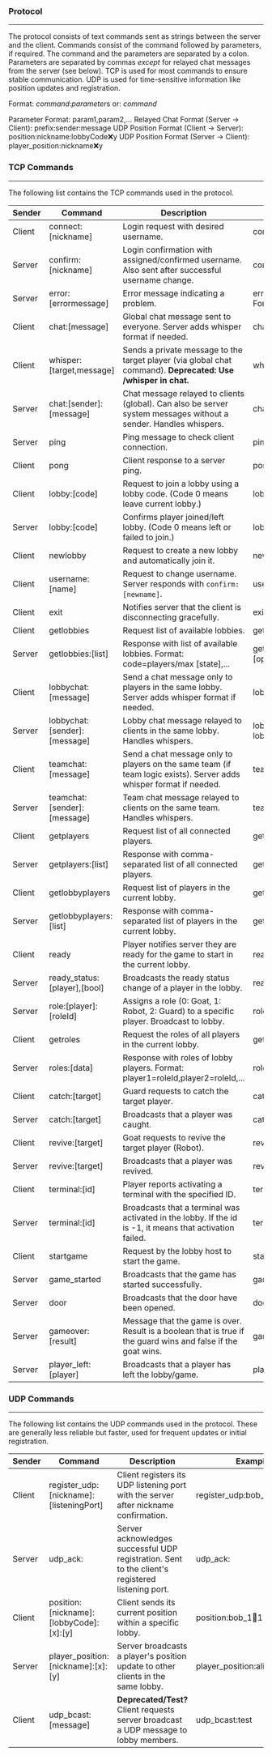 ### Protocol
---
The protocol consists of text commands sent as strings between the server and the client. Commands consist of the command followed by parameters, if required. The command and the parameters are separated by a colon. Parameters are separated by commas *except* for relayed chat messages from the server (see below). TCP is used for most commands to ensure stable communication. UDP is used for time-sensitive information like position updates and registration.

Format: *command*:*parameter*s
or: *command*

Parameter Format: param1,param2,...
Relayed Chat Format (Server -> Client): prefix:sender:message
UDP Position Format (Client -> Server): position:nickname:lobbyCode:x:y
UDP Position Format (Server -> Client): player_position:nickname:x:y

### TCP Commands
---
The following list contains the TCP commands used in the protocol. 

| Sender | Command                      | Description                                                                                                        | Example                      | Protocol |
| ------ | ---------------------------- | ------------------------------------------------------------------------------------------------------------------ | ---------------------------- | -------- |
| Client | connect:[nickname]           | Login request with desired username.                                                                               | connect:bob                  | TCP      |
| Server | confirm:[nickname]           | Login confirmation with assigned/confirmed username. Also sent after successful username change.                   | confirm:bob_1                | TCP      |
| Server | error:[errormessage]         | Error message indicating a problem.                                                                                | error:Invalid Command Format | TCP      |
| Client | chat:[message]               | Global chat message sent to everyone. Server adds whisper format if needed.                                        | chat:hello                   | TCP      |
| Client | whisper:[target,message]     | Sends a private message to the target player (via global chat command). **Deprecated: Use /whisper in chat.**      | whisper:bob,hello bob        | TCP      |
| Server | chat:[sender]:[message]      | Chat message relayed to clients (global). Can also be server system messages without a sender. Handles whispers.   | chat:Alice:hello everyone    | TCP      |
| Server | ping                         | Ping message to check client connection.                                                                           | ping                         | TCP      |
| Client | pong                         | Client response to a server ping.                                                                                  | pong                         | TCP      |
| Client | lobby:[code]                 | Request to join a lobby using a lobby code. (Code 0 means leave current lobby.)                                    | lobby:1312                   | TCP      |
| Server | lobby:[code]                 | Confirms player joined/left lobby. (Code 0 means left or failed to join.)                                          | lobby:1312                   | TCP      |
| Client | newlobby                     | Request to create a new lobby and automatically join it.                                                           | newlobby                     | TCP      |
| Client | username:[name]              | Request to change username. Server responds with `confirm:[newname]`.                                              | username:notbob              | TCP      |
| Client | exit                         | Notifies server that the client is disconnecting gracefully.                                                       | exit                         | TCP      |
| Client | getlobbies                   | Request list of available lobbies.                                                                                 | getlobbies                   | TCP      |
| Server | getlobbies:[list]            | Response with list of available lobbies. Format: code=players/max [state],...                                      | getlobbies:1234=2/4 [open]   | TCP      |
| Client | lobbychat:[message]          | Send a chat message only to players in the same lobby. Server adds whisper format if needed.                       | lobbychat:hello lobby        | TCP      |
| Server | lobbychat:[sender]:[message] | Lobby chat message relayed to clients in the same lobby. Handles whispers.                                         | lobbychat:Bob:in the lobby!  | TCP      |
| Client | teamchat:[message]           | Send a chat message only to players on the same team (if team logic exists). Server adds whisper format if needed. | teamchat:go team!            | TCP      |
| Server | teamchat:[sender]:[message]  | Team chat message relayed to clients on the same team. Handles whispers.                                           | teamchat:Guard1:defend       | TCP      |
| Client | getplayers                   | Request list of all connected players.                                                                             | getplayers                   | TCP      |
| Server | getplayers:[list]            | Response with comma-separated list of all connected players.                                                       | getplayers:bob,alice         | TCP      |
| Client | getlobbyplayers              | Request list of players in the current lobby.                                                                      | getlobbyplayers              | TCP      |
| Server | getlobbyplayers:[list]       | Response with comma-separated list of players in the current lobby.                                                | getlobbyplayers:bob,alice    | TCP      |
| Client | ready                        | Player notifies server they are ready for the game to start in the current lobby.                                  | ready                        | TCP      |
| Server | ready_status:[player],[bool] | Broadcasts the ready status change of a player in the lobby.                                                       | ready_status:bob,true        | TCP      |
| Server | role:[player]:[roleId]       | Assigns a role (0: Goat, 1: Robot, 2: Guard) to a specific player. Broadcast to lobby.                             | role:bob:1                   | TCP      |
| Client | getroles                     | Request the roles of all players in the current lobby.                                                             | getroles                     | TCP      |
| Server | roles:[data]                 | Response with roles of lobby players. Format: player1=roleId,player2=roleId,...                                    | roles:bob=1,alice=2          | TCP      |
| Client | catch:[target]               | Guard requests to catch the target player.                                                                         | catch:bob                    | TCP      |
| Server | catch:[target]               | Broadcasts that a player was caught.                                                                               | catch:bob                    | TCP      |
| Client | revive:[target]              | Goat requests to revive the target player (Robot).                                                                 | revive:bob                   | TCP      |
| Server | revive:[target]              | Broadcasts that a player was revived.                                                                              | revive:bob                   | TCP      |
| Client | terminal:[id]                | Player reports activating a terminal with the specified ID.                                                        | terminal:0                   | TCP      |
| Server | terminal:[id]                | Broadcasts that a terminal was activated in the lobby. If the id is -1, it means that activation failed.           | terminal:0                   | TCP      |
| Client | startgame                    | Request by the lobby host to start the game.                                                                       | startgame                    | TCP      |
| Server | game_started                 | Broadcasts that the game has started successfully.                                                                 | game_started                 | TCP      |
| Server | door                         | Broadcasts that the door have been opened.                                                                         | door                         | TCP      |
| Server | gameover:[result]            | Message that the game is over. Result is a boolean that is true if the guard wins and false if the goat wins.      | gameover:true                | TCP      |
| Server | player_left:[player]         | Broadcasts that a player has left the lobby/game.                                                                  | player_left:alice            | TCP      |

### UDP Commands
---
The following list contains the UDP commands used in the protocol. These are generally less reliable but faster, used for frequent updates or initial registration.

| Sender | Command                                   | Description                                                                                              | Example                          |
| ------ | ----------------------------------------- | -------------------------------------------------------------------------------------------------------- | -------------------------------- |
| Client | register_udp:[nickname]:[listeningPort] | Client registers its UDP listening port with the server after nickname confirmation.                     | register_udp:bob_1:54321         |
| Server | udp_ack:                                  | Server acknowledges successful UDP registration. Sent to the client's registered listening port.         | udp_ack:                         |
| Client | position:[nickname]:[lobbyCode]:[x]:[y] | Client sends its current position within a specific lobby.                                               | position:bob_1:1234:150:200      |
| Server | player_position:[nickname]:[x]:[y]      | Server broadcasts a player's position update to other clients in the same lobby.                         | player_position:alice:300:450    |
| Client | udp_bcast:[message]                       | **Deprecated/Test?** Client requests server broadcast a UDP message to lobby members.                    | udp_bcast:test                   |
